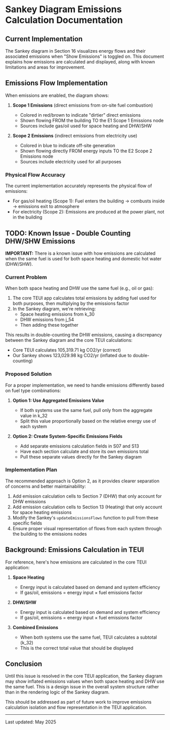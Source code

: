 # Sankey Diagram Emissions Calculation Documentation

## Current Implementation

The Sankey diagram in Section 16 visualizes energy flows and their associated emissions when "Show Emissions" is toggled on. This document explains how emissions are calculated and displayed, along with known limitations and areas for improvement.

## Emissions Flow Implementation

When emissions are enabled, the diagram shows:

1. **Scope 1 Emissions** (direct emissions from on-site fuel combustion)
   - Colored in red/brown to indicate "dirtier" direct emissions
   - Shown flowing FROM the building TO the E1 Scope 1 Emissions node
   - Sources include gas/oil used for space heating and DHW/SHW

2. **Scope 2 Emissions** (indirect emissions from electricity use)
   - Colored in blue to indicate off-site generation
   - Shown flowing directly FROM energy inputs TO the E2 Scope 2 Emissions node
   - Sources include electricity used for all purposes

### Physical Flow Accuracy

The current implementation accurately represents the physical flow of emissions:

- For gas/oil heating (Scope 1): Fuel enters the building → combusts inside → emissions exit to atmosphere
- For electricity (Scope 2): Emissions are produced at the power plant, not in the building

## TODO: Known Issue - Double Counting DHW/SHW Emissions

**IMPORTANT:** There is a known issue with how emissions are calculated when the same fuel is used for both space heating and domestic hot water (DHW/SHW).

### Current Problem

When both space heating and DHW use the same fuel (e.g., oil or gas):
1. The core TEUI app calculates total emissions by adding fuel used for both purposes, then multiplying by the emissions factor
2. In the Sankey diagram, we're retrieving:
   - Space heating emissions from k_30
   - DHW emissions from j_54
   - Then adding these together

This results in double-counting the DHW emissions, causing a discrepancy between the Sankey diagram and the core TEUI calculations:
- Core TEUI calculates 105,319.71 kg CO2/yr (correct)  
- Our Sankey shows 123,029.98 kg CO2/yr (inflated due to double-counting)

### Proposed Solution

For a proper implementation, we need to handle emissions differently based on fuel type combinations:

1. **Option 1: Use Aggregated Emissions Value**
   - If both systems use the same fuel, pull only from the aggregate value in k_32
   - Split this value proportionally based on the relative energy use of each system

2. **Option 2: Create System-Specific Emissions Fields**
   - Add separate emissions calculation fields in S07 and S13 
   - Have each section calculate and store its own emissions total
   - Pull these separate values directly for the Sankey diagram

### Implementation Plan

The recommended approach is Option 2, as it provides clearer separation of concerns and better maintainability:

1. Add emission calculation cells to Section 7 (DHW) that only account for DHW emissions
2. Add emission calculation cells to Section 13 (Heating) that only account for space heating emissions 
3. Modify the Sankey's `updateEmissionsFlows` function to pull from these specific fields
4. Ensure proper visual representation of flows from each system through the building to the emissions nodes

## Background: Emissions Calculation in TEUI

For reference, here's how emissions are calculated in the core TEUI application:

1. **Space Heating**
   - Energy input is calculated based on demand and system efficiency
   - If gas/oil, emissions = energy input × fuel emissions factor

2. **DHW/SHW**
   - Energy input is calculated based on demand and system efficiency
   - If gas/oil, emissions = energy input × fuel emissions factor

3. **Combined Emissions**
   - When both systems use the same fuel, TEUI calculates a subtotal (k_32)
   - This is the correct total value that should be displayed

## Conclusion

Until this issue is resolved in the core TEUI application, the Sankey diagram may show inflated emissions values when both space heating and DHW use the same fuel. This is a design issue in the overall system structure rather than in the rendering logic of the Sankey diagram.

This should be addressed as part of future work to improve emissions calculation isolation and flow representation in the TEUI application.

---

Last updated: May 2025 